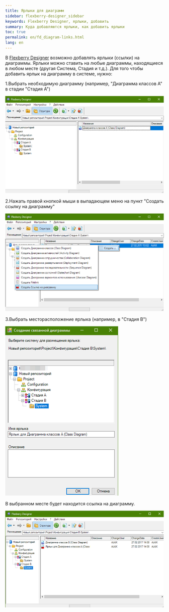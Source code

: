 ```yaml
---
title: Ярлыки для диаграмм
sidebar: flexberry-designer_sidebar
keywords: Flexberry Designer, ярлыки, добавить
summary: Куда добавляются ярлыки, как добавить ярлыки
toc: true
permalink: en/fd_diagram-links.html
lang: en
---
```


В [Flexberry Designer](fd_landing_page.html) возможно добавлять ярлыки (ссылки) на диаграммы.
Ярлыки можно ставить на любые диаграммы, находящиеся в любом месте (другая Система, Стадия и т.д.).
Для того чтобы добавить ярлык на диаграмму в системе, нужно:

1.Выбрать необходимую диаграмму (например, "Диаграмма классов А" в стадии "Стадия А")

![](/images/pages/products/flexberry-designer/about/diagram-links1.png)

2.Нажать правой кнопкой мыши в выпадающем меню на пункт "Создать ссылку на диаграмму"

![](/images/pages/products/flexberry-designer/about/diagram-links2.png)

3.Выбрать месторасположение ярлыка (например, в "Стадия В")

![](/images/pages/products/flexberry-designer/about/diagram-links3.png)

В выбранном месте будет находится ссылка на диаграмму.

![](/images/pages/products/flexberry-designer/about/diagram-links4.png)

